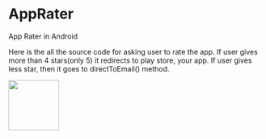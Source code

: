 # AppRater
App Rater in Android

Here is the all the source code for asking user to rate the app. If user gives more than 4 stars(only 5) it redirects to play store, your app. If user gives less star, then it goes to directToEmail() method.

<img src="https://user-images.githubusercontent.com/7174879/50829895-0b0d1500-1357-11e9-8dff-507f992937a7.gif" width="100" height="100">
